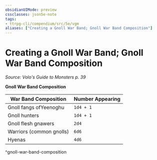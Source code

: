 ```yaml
---
obsidianUIMode: preview
cssclasses: json5e-note
tags:
- ttrpg-cli/compendium/src/5e/vgm
aliases: ["Creating a Gnoll War Band; Gnoll War Band Composition"]
---
```

# Creating a Gnoll War Band; Gnoll War Band Composition
*Source: Volo's Guide to Monsters p. 39* 

**Gnoll War Band Composition**

| War Band Composition | Number Appearing |
|----------------------|------------------|
| Gnoll fangs ofYeenoghu | `1d4 + 1` |
| Gnoll hunters | `1d4 + 1` |
| Gnoll flesh gnawers | `2d4` |
| Warriors (common gnolls) | `6d6` |
| Hyenas | `4d6` |
^gnoll-war-band-composition